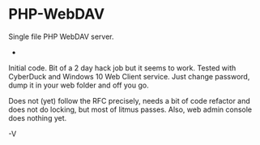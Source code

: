 # PHP-WebDAV
Single file PHP WebDAV server.

-

Initial code. Bit of a 2 day hack job but it seems to work.
Tested with CyberDuck and Windows 10 Web Client service.
Just change password, dump it in your web folder and off you go.

Does not (yet) follow the RFC precisely, needs a bit of code refactor and does not do locking, but most of litmus passes.
Also, web admin console does nothing yet.

-V
